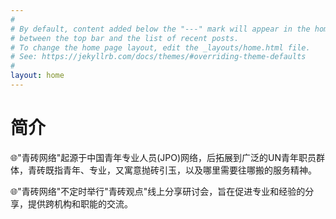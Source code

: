 ```yaml
---
#
# By default, content added below the "---" mark will appear in the home page
# between the top bar and the list of recent posts.
# To change the home page layout, edit the _layouts/home.html file.
# See: https://jekyllrb.com/docs/themes/#overriding-theme-defaults
#
layout: home
---
```


# 简介

🌐"青砖网络"起源于中国青年专业人员(JPO)网络，后拓展到广泛的UN青年职员群体，青砖既指青年、专业，又寓意抛砖引玉，以及哪里需要往哪搬的服务精神。

🌐"青砖网络"不定时举行"青砖观点"线上分享研讨会，旨在促进专业和经验的分享，提供跨机构和职能的交流。
